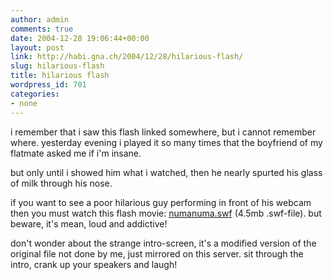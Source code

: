 ```yaml
---
author: admin
comments: true
date: 2004-12-28 19:06:44+00:00
layout: post
link: http://habi.gna.ch/2004/12/28/hilarious-flash/
slug: hilarious-flash
title: hilarious flash
wordpress_id: 701
categories:
- none
---
```



i remember that i saw this flash linked somewhere, but i cannot remember where. yesterday evening i played it so many times that the boyfriend of my flatmate asked me if i'm insane. 
  
but only until i showed him what i watched, then he nearly spurted his glass of milk through his nose.
  
if you want to see a poor hilarious guy performing in front of his webcam then you must watch this flash movie: [numanuma.swf](http://habi.gna.ch.nyud.net:8090/blog/images/numanuma.swf) (4.5mb .swf-file). but beware, it's mean, loud and addictive!



don't wonder about the strange intro-screen, it's a modified version of the original file not done by me, just mirrored on this server. sit through the intro, crank up your speakers and laugh!

